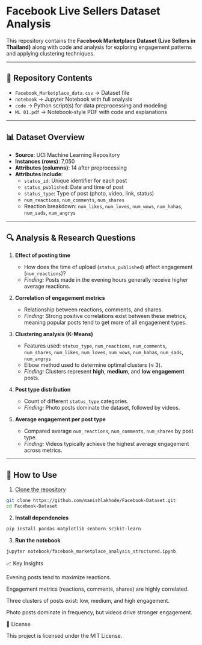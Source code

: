 # Facebook Live Sellers Dataset Analysis

This repository contains the **Facebook Marketplace Dataset (Live Sellers in Thailand)** along with code and analysis for exploring engagement patterns and applying clustering techniques.

---

## 📂 Repository Contents

- `Facebook_Marketplace_data.csv` → Dataset file  
- `notebook` → Jupyter Notebook with full analysis  
- `code` → Python script(s) for data preprocessing and modeling  
- `ML 01.pdf` → Notebook-style PDF with code and explanations  

---

## 📊 Dataset Overview

- **Source**: UCI Machine Learning Repository  
- **Instances (rows)**: 7,050  
- **Attributes (columns)**: 14 after preprocessing  
- **Attributes include**:
  - `status_id`: Unique identifier for each post  
  - `status_published`: Date and time of post  
  - `status_type`: Type of post (photo, video, link, status)  
  - `num_reactions`, `num_comments`, `num_shares`  
  - Reaction breakdown: `num_likes`, `num_loves`, `num_wows`, `num_hahas`, `num_sads`, `num_angrys`

---

## 🔍 Analysis & Research Questions

1. **Effect of posting time**  
   - How does the time of upload (`status_published`) affect engagement (`num_reactions`)?  
   - *Finding:* Posts made in the evening hours generally receive higher average reactions.  

2. **Correlation of engagement metrics**  
   - Relationship between reactions, comments, and shares.  
   - *Finding:* Strong positive correlations exist between these metrics, meaning popular posts tend to get more of all engagement types.  

3. **Clustering analysis (K-Means)**  
   - Features used: `status_type`, `num_reactions`, `num_comments`, `num_shares`, `num_likes`, `num_loves`, `num_wows`, `num_hahas`, `num_sads`, `num_angrys`  
   - Elbow method used to determine optimal clusters (≈ 3).  
   - *Finding:* Clusters represent **high**, **medium**, and **low engagement** posts.  

4. **Post type distribution**  
   - Count of different `status_type` categories.  
   - *Finding:* Photo posts dominate the dataset, followed by videos.  

5. **Average engagement per post type**  
   - Compared average `num_reactions`, `num_comments`, `num_shares` by post type.  
   - *Finding:* Videos typically achieve the highest average engagement across metrics.  

---

## 🚀 How to Use

1. [Clone the repository]()
```bash
git clone https://github.com/manishlakhode/Facebook-Dataset.git
cd Facebook-Dataset
```
 

2. **Install dependencies**

```bash
pip install pandas matplotlib seaborn scikit-learn
```

3. **Run the notebook**
```bash
jupyter notebook/facebook_marketplace_analysis_structured.ipynb
```

📈 Key Insights

Evening posts tend to maximize reactions.

Engagement metrics (reactions, comments, shares) are highly correlated.

Three clusters of posts exist: low, medium, and high engagement.

Photo posts dominate in frequency, but videos drive stronger engagement.

📜 License

This project is licensed under the MIT License.